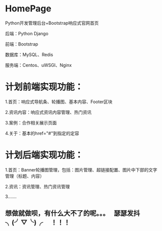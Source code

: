 # HomePage


Python开发管理后台+Bootstrap响应式官网首页

后端：Python Django

前端：Bootstrap

数据库：MySQL、Redis

服务端：Centos、uWSGI、Nginx


# 计划前端实现功能：

1.首页：响应式导航条、轮播图、基本内容、Footer区块

2.资讯内容：响应式资讯内容管理、热门资讯

3.案例：合作相关展示页面

4.关于：基本的href="#"到指定的定容


# 计划后端实现功能：

1.首页：Banner轮播图管理，包括：图片管理、超链接配置、图片中下部的文字管理（标题、内容）

2.资讯：资讯管理、热门资讯管理


3.......



## 想做就做呗，有什么大不了的呢。。。   瑟瑟发抖        ╮(╯▽╰)╭     ！！！

